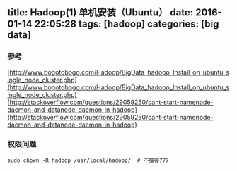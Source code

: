 title: Hadoop(1) 单机安装（Ubuntu）
date: 2016-01-14 22:05:28
tags: [hadoop]
categories: [big data]
---

<!--more-->

### 参考 
[http://www.bogotobogo.com/Hadoop/BigData_hadoop_Install_on_ubuntu_single_node_cluster.php](http://www.bogotobogo.com/Hadoop/BigData_hadoop_Install_on_ubuntu_single_node_cluster.php)
[http://stackoverflow.com/questions/29059250/cant-start-namenode-daemon-and-datanode-daemon-in-hadoop](http://stackoverflow.com/questions/29059250/cant-start-namenode-daemon-and-datanode-daemon-in-hadoop)

### 权限问题
```
sudo chown -R hadoop /usr/local/hadoop/  # 不推荐777
```

